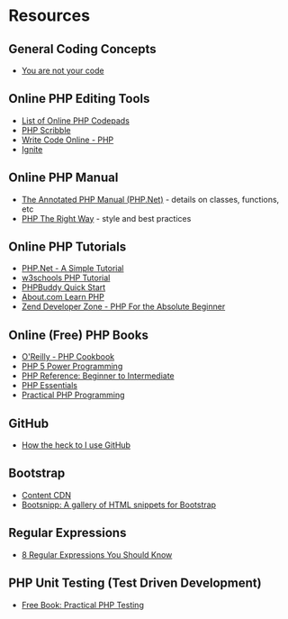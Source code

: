 Resources
=========

General Coding Concepts
---
* [You are not your code](http://www.hanselman.com/blog/YouAreNotYourCode.aspx)

Online PHP Editing Tools
------------------------
* [List of Online PHP Codepads](http://hakre.wordpress.com/2011/10/05/list-of-online-php-codepads/)
* [PHP Scribble](http://www.phpscribble.com/)
* [Write Code Online - PHP](http://writecodeonline.com/php/)
* [Ignite](https://ignite.io/)


Online PHP Manual
---
* [The Annotated PHP Manual (PHP.Net)](http://www.php.net/manual/) - details on classes, functions, etc
* [PHP The Right Way](http://www.phptherightway.com) - style and best practices

Online PHP Tutorials
---
* [PHP.Net - A Simple Tutorial](http://conf.php.net/tut.php)
* [w3schools PHP Tutorial](http://www.w3schools.com/php/default.asp)
* [PHPBuddy Quick Start](http://www.phpbuddy.com/category.php?cat_id=QUICK)
* [About.com Learn PHP](http://php.about.com/od/learnphp/p/learn_php_free.htm)
* [Zend Developer Zone - PHP For the Absolute Beginner](http://devzone.zend.com/6/php-101-php-for-the-absolute-beginner/)

Online (Free) PHP Books
---
* [O'Reilly - PHP Cookbook](http://commons.oreilly.com/wiki/index.php/PHP_Cookbook)
* [PHP 5 Power Programming](http://ptgmedia.pearsoncmg.com/images/013147149X/downloads/013147149X_book.pdf)
* [PHP Reference: Beginner to Intermediate](http://www.phpreferencebook.com/)
* [PHP Essentials](http://www.techotopia.com/index.php/PHP_Essentials)
* [Practical PHP Programming](http://www.tuxradar.com/practicalphp)

GitHub
---
* [How the heck to I use GitHub](http://lifehacker.com/5983680/how-the-heck-do-i-use-github)

Bootstrap
---------
* [Content CDN](http://www.bootstrapcdn.com)
* [Bootsnipp: A gallery of HTML snippets for Bootstrap](http://bootsnipp.com/)

Regular Expressions
---
* [8 Regular Expressions You Should Know](http://net.tutsplus.com/tutorials/other/8-regular-expressions-you-should-know/)

PHP Unit Testing (Test Driven Development)
---
* [Free Book: Practical PHP Testing](http://www.giorgiosironi.com/2009/12/practical-php-testing-is-here.html)

